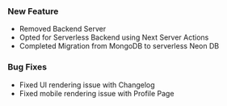 ### New Feature

- Removed Backend Server
- Opted for Serverless Backend using Next Server Actions
- Completed Migration from MongoDB to serverless Neon DB

### Bug Fixes

- Fixed UI rendering issue with Changelog
- Fixed mobile rendering issue with Profile Page

